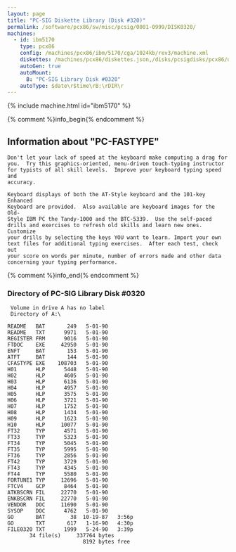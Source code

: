 ```yaml
---
layout: page
title: "PC-SIG Diskette Library (Disk #320)"
permalink: /software/pcx86/sw/misc/pcsig/0001-0999/DISK0320/
machines:
  - id: ibm5170
    type: pcx86
    config: /machines/pcx86/ibm/5170/cga/1024kb/rev3/machine.xml
    diskettes: /machines/pcx86/diskettes.json,/disks/pcsigdisks/pcx86/diskettes.json
    autoGen: true
    autoMount:
      B: "PC-SIG Library Disk #0320"
    autoType: $date\r$time\rB:\rDIR\r
---
```


{% include machine.html id="ibm5170" %}

{% comment %}info_begin{% endcomment %}

## Information about "PC-FASTYPE"

    Don't let your lack of speed at the keyboard make computing a drag for
    you.  Try this graphics-oriented, menu-driven touch-typing instructor
    for typists of all skill levels.  Improve your keyboard typing speed and
    accuracy.
    
    Keyboard displays of both the AT-Style keyboard and the 101-key Enhanced
    Keyboard are provided.  Also available are keyboard images for the Old-
    Style IBM PC the Tandy-1000 and the BTC-5339.  Use the self-paced
    drills and exercises to refresh old skills and learn new ones. Customize
    your drills by selecting the keys YOU want to learn. Import your own
    text files for additional typing exercises.  After each test, check out
    your score on words per minute, number of errors made and other data
    concerning your typing performance.
{% comment %}info_end{% endcomment %}


### Directory of PC-SIG Library Disk #0320

     Volume in drive A has no label
     Directory of A:\

    README   BAT       249   5-01-90
    README   TXT      9971   5-01-90
    REGISTER FRM      9016   5-01-90
    FTDOC    EXE     42950   5-01-90
    ENFT     BAT       153   5-01-90
    ATFT     BAT       144   5-01-90
    CFASTYPE EXE    108703   5-01-90
    H01      HLP      5448   5-01-90
    H02      HLP      4605   5-01-90
    H03      HLP      6136   5-01-90
    H04      HLP      4957   5-01-90
    H05      HLP      3575   5-01-90
    H06      HLP      3721   5-01-90
    H07      HLP      1752   5-01-90
    H08      HLP      1434   5-01-90
    H09      HLP      1623   5-01-90
    H10      HLP     10077   5-01-90
    FT32     TYP      4571   5-01-90
    FT33     TYP      5323   5-01-90
    FT34     TYP      5045   5-01-90
    FT35     TYP      5995   5-01-90
    FT36     TYP      2856   5-01-90
    FT42     TYP      3729   5-01-90
    FT43     TYP      4345   5-01-90
    FT44     TYP      5580   5-01-90
    FORTUNE1 TYP     12696   5-01-90
    FTCV4    GCP      8464   5-01-90
    ATKBSCRN FIL     22770   5-01-90
    ENKBSCRN FIL     22770   5-01-90
    VENDOR   DOC     11690   5-01-90
    SYSOP    DOC      4762   5-01-90
    GO       BAT        38  10-19-87   3:56p
    GO       TXT       617   1-16-90   4:30p
    FILE0320 TXT      1999   5-24-90   3:39p
           34 file(s)     337764 bytes
                            8192 bytes free
